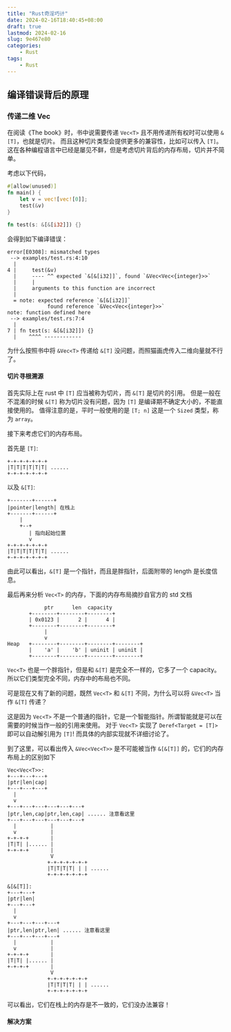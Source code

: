```yaml
---
title: "Rust奇淫巧计"
date: 2024-02-16T18:40:45+08:00
draft: true
lastmod: 2024-02-16
slug: 9e467e80
categories:
    - Rust
tags:
    - Rust
---
```


## 编译错误背后的原理

### 传递二维 Vec

在阅读《The book》时，书中说需要传递 `Vec<T>` 且不用传递所有权时可以使用 `&[T]`，也就是切片。
而且这种切片类型会提供更多的兼容性，比如可以传入 `[T]`。
这在各种编程语言中已经是屡见不鲜，但是考虑切片背后的内存布局，切片并不简单。

考虑以下代码，
```rust
#[allow(unused)]
fn main() {
    let v = vec![vec![0]];
    test(&v)
}

fn test(s: &[&[i32]]) {}
```

会得到如下编译错误：

```
error[E0308]: mismatched types
 --> examples/test.rs:4:10
  |
4 |     test(&v)
  |     ---- ^^ expected `&[&[i32]]`, found `&Vec<Vec<{integer}>>`
  |     |
  |     arguments to this function are incorrect
  |
  = note: expected reference `&[&[i32]]`
             found reference `&Vec<Vec<{integer}>>`
note: function defined here
 --> examples/test.rs:7:4
  |
7 | fn test(s: &[&[i32]]) {}
  |    ^^^^ ------------
```

为什么按照书中将 `&Vec<T>` 传递给 `&[T]` 没问题，而照猫画虎传入二维向量就不行了。

#### 切片寻根溯源

首先实际上在 rust 中 `[T]` 应当被称为切片，而 `&[T]` 是切片的引用。
但是一般在不混淆的时候 `&[T]` 称为切片没有问题，因为 `[T]` 是编译期不确定大小的，不能直接使用的。
值得注意的是，平时一般使用的是 `[T; n]` 这是一个 `Sized` 类型，称为 `array`。

接下来考虑它们的内存布局。

首先是 `[T]`:
```
+-+-+-+-+-+-+
|T|T|T|T|T|T| ......
+-+-+-+-+-+-+
```
以及 `&[T]`:
```
+-------+------+
|pointer|length| 在栈上
+-------+------+
    |
    +--+
       | 指向起始位置
       v
+-+-+-+-+-+-+
|T|T|T|T|T|T| ......
+-+-+-+-+-+-+
```
由此可以看出，`&[T]` 是一个指针，而且是胖指针，后面附带的 length 是长度信息。

最后再来分析 `Vec<T>` 的内存，下面的内存布局摘抄自官方的 std 文档
```
            ptr      len  capacity
       +--------+--------+--------+
       | 0x0123 |      2 |      4 |
       +--------+--------+--------+
            |
            v
Heap   +--------+--------+--------+--------+
       |    'a' |    'b' | uninit | uninit |
       +--------+--------+--------+--------+
```
`Vec<T>` 也是一个胖指针，但是和 `&[T]` 是完全不一样的，它多了一个 capacity。
所以它们类型完全不同，内存中的布局也不同。

可是现在又有了新的问题，既然 `Vec<T>` 和 `&[T]` 不同，为什么可以将 `&Vec<T>` 当作 `&[T]` 传递？

这是因为 `Vec<T>` 不是一个普通的指针，它是一个智能指针。所谓智能就是可以在需要的时候当作一般的引用来使用。
对于 `Vec<T>` 实现了 `Deref<Target = [T]>` 即可以自动解引用为 `[T]`!
而具体的内部实现就不详细讨论了。

到了这里，可以看出传入 `&Vec<Vec<T>>` 是不可能被当作 `&[&[T]]` 的，它们的内存布局上的区别如下
```
Vec<Vec<T>>:
+---+---+---+
|ptr|len|cap|
+---+---+---+
  |
  v
+---+---+---+---+---+---+
|ptr,len,cap|ptr,len,cap| ...... 注意看这里
+---+---+---+---+---+---+
  |           |
  v           |
+-+-+-+       |
|T|T| |...... |
+-+-+-+       |
              V
             +-+-+-+-+-+-+
             |T|T|T|T| | | ......
             +-+-+-+-+-+-+

&[&[T]]:
+---+---+
|ptr|len|
+---+---+
  |
  v
+---+---+---+---+
|ptr,len|ptr,len| ...... 注意看这里
+---+---+---+---+
  |           |
  v           |
+-+-+-+       |
|T|T| |...... |
+-+-+-+       |
              V
             +-+-+-+-+-+-+
             |T|T|T|T| | | ......
             +-+-+-+-+-+-+
```
可以看出，它们在栈上的内存是不一致的，它们没办法兼容！

#### 解决方案